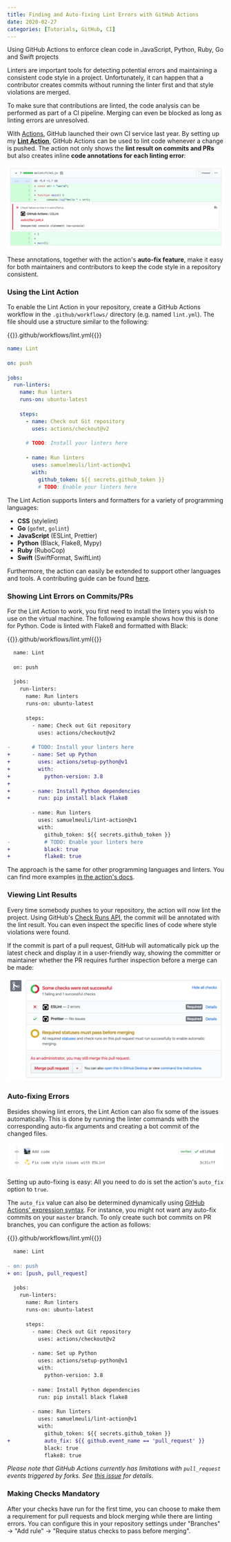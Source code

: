 ```yaml
---
title: Finding and Auto-fixing Lint Errors with GitHub Actions
date: 2020-02-27
categories: [Tutorials, GitHub, CI]
---
```


Using GitHub Actions to enforce clean code in JavaScript, Python, Ruby, Go and Swift projects

<!--more-->

Linters are important tools for detecting potential errors and maintaining a consistent code style in a project. Unfortunately, it can happen that a contributor creates commits without running the linter first and that style violations are merged.

To make sure that contributions are linted, the code analysis can be performed as part of a CI pipeline. Merging can even be blocked as long as linting errors are unresolved.

With [Actions](https://github.com/features/actions), GitHub launched their own CI service last year. By setting up my **[Lint Action](https://github.com/samuelmeuli/lint-action)**, GitHub Actions can be used to lint code whenever a change is pushed. The action not only shows the **lint result on commits and PRs** but also creates inline **code annotations for each linting error**:

![Screenshot of a commit annotation](./commit-annotation.png)

These annotations, together with the action's **auto-fix feature**, make it easy for both maintainers and contributors to keep the code style in a repository consistent.

### Using the Lint Action

To enable the Lint Action in your repository, create a GitHub Actions workflow in the `.github/workflows/` directory (e.g. named `lint.yml`). The file should use a structure similar to the following:

{{<file-name>}}.github/workflows/lint.yml{{</file-name>}}

```yml
name: Lint

on: push

jobs:
  run-linters:
    name: Run linters
    runs-on: ubuntu-latest

    steps:
      - name: Check out Git repository
        uses: actions/checkout@v2

      # TODO: Install your linters here

      - name: Run linters
        uses: samuelmeuli/lint-action@v1
        with:
          github_token: ${{ secrets.github_token }}
          # TODO: Enable your linters here
```

The Lint Action supports linters and formatters for a variety of programming languages:

- **CSS** (stylelint)
- **Go** (`gofmt`, `golint`)
- **JavaScript** (ESLint, Prettier)
- **Python** (Black, Flake8, Mypy)
- **Ruby** (RuboCop)
- **Swift** (SwiftFormat, SwiftLint)

Furthermore, the action can easily be extended to support other languages and tools. A contributing guide can be found [here](https://github.com/samuelmeuli/lint-action#development).

### Showing Lint Errors on Commits/PRs

For the Lint Action to work, you first need to install the linters you wish to use on the virtual machine. The following example shows how this is done for Python. Code is linted with Flake8 and formatted with Black:

{{<file-name>}}.github/workflows/lint.yml{{</file-name>}}

```diff
  name: Lint

  on: push

  jobs:
    run-linters:
      name: Run linters
      runs-on: ubuntu-latest

      steps:
        - name: Check out Git repository
          uses: actions/checkout@v2

-       # TODO: Install your linters here
+       - name: Set up Python
+         uses: actions/setup-python@v1
+         with:
+           python-version: 3.8
+
+       - name: Install Python dependencies
+         run: pip install black flake8

        - name: Run linters
          uses: samuelmeuli/lint-action@v1
          with:
            github_token: ${{ secrets.github_token }}
-           # TODO: Enable your linters here
+           black: true
+           flake8: true
```

The approach is the same for other programming languages and linters. You can find more examples [in the action's docs](https://github.com/samuelmeuli/lint-action#examples).

### Viewing Lint Results

Every time somebody pushes to your repository, the action will now lint the project. Using GitHub's [Check Runs API](https://developer.github.com/v3/checks/runs), the commit will be annotated with the lint result. You can even inspect the specific lines of code where style violations were found.

If the commit is part of a pull request, GitHub will automatically pick up the latest check and display it in a user-friendly way, showing the committer or maintainer whether the PR requires further inspection before a merge can be made:

![Screenshot of a check run](./check-runs.png)

### Auto-fixing Errors

Besides showing lint errors, the Lint Action can also fix some of the issues automatically. This is done by running the linter commands with the corresponding auto-fix arguments and creating a bot commit of the changed files.

![Screenshot of an auto-fix commit](./auto-fix.png)

Setting up auto-fixing is easy: All you need to do is set the action's `auto_fix` option to `true`.

The `auto_fix` value can also be determined dynamically using [GitHub Actions' expression syntax](https://help.github.com/en/actions/automating-your-workflow-with-github-actions/contexts-and-expression-syntax-for-github-actions). For instance, you might not want any auto-fix commits on your `master` branch. To only create such bot commits on PR branches, you can configure the action as follows:

{{<file-name>}}.github/workflows/lint.yml{{</file-name>}}

```diff
  name: Lint

- on: push
+ on: [push, pull_request]

  jobs:
    run-linters:
      name: Run linters
      runs-on: ubuntu-latest

      steps:
        - name: Check out Git repository
          uses: actions/checkout@v2

        - name: Set up Python
          uses: actions/setup-python@v1
          with:
            python-version: 3.8

        - name: Install Python dependencies
          run: pip install black flake8

        - name: Run linters
          uses: samuelmeuli/lint-action@v1
          with:
            github_token: ${{ secrets.github_token }}
+           auto_fix: ${{ github.event_name == 'pull_request' }}
            black: true
            flake8: true
```

_Please note that GitHub Actions currently has limitations with `pull_request` events triggered by forks. See [this issue](https://github.com/samuelmeuli/lint-action/issues/13) for details._

### Making Checks Mandatory

After your checks have run for the first time, you can choose to make them a requirement for pull requests and block merging while there are linting errors. You can configure this in your repository settings under "Branches" → "Add rule" → "Require status checks to pass before merging".
